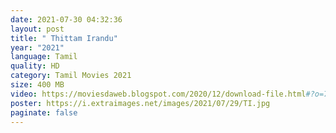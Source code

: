 ```yaml
---
date: 2021-07-30 04:32:36
layout: post
title: " Thittam Irandu"
year: "2021"
language: Tamil
quality: HD
category: Tamil Movies 2021
size: 400 MB
video: https://moviesdaweb.blogspot.com/2020/12/download-file.html#?o=706a0d76a9fa6c89c26fbc41a59dec76ff33f08bf45190c6b9f75b19536ae3b4d68e7049288dd5f62c45e262c9cb42541398367480e11e79f7bdd8f19af2138f5ca07aa7f4b4f2d6
poster: https://i.extraimages.net/images/2021/07/29/TI.jpg
paginate: false
---
```

